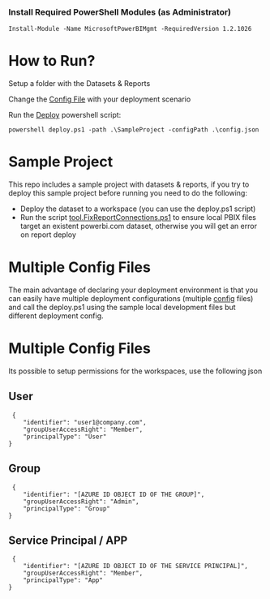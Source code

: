 ### Install Required PowerShell Modules (as Administrator)
```
Install-Module -Name MicrosoftPowerBIMgmt -RequiredVersion 1.2.1026
```

# How to Run?

Setup a folder with the Datasets & Reports

Change the [Config File](./config-prd.json) with your deployment scenario

Run the [Deploy](./deploy.ps1) powershell script:

```
powershell deploy.ps1 -path .\SampleProject -configPath .\config.json
```

# Sample Project

This repo includes a sample project with datasets & reports, if you try to deploy this sample project before running you need to do the following:

- Deploy the dataset to a workspace (you can use the deploy.ps1 script)
- Run the script [tool.FixReportConnections.ps1](./tool.FixReportConnections.ps1) to ensure local PBIX files target an existent powerbi.com dataset, otherwise you will get an error on report deploy

# Multiple Config Files

The main advantage of declaring your deployment environment is that you can easily have multiple deployment configurations (multiple [config](./config.json) files) and call the deploy.ps1 using the sample local development files but different deployment config.

# Multiple Config Files

Its possible to setup permissions for the workspaces, use the following json

## User
```
 {
    "identifier": "user1@company.com",
    "groupUserAccessRight": "Member",
    "principalType": "User"
}
```

## Group
```
 {
    "identifier": "[AZURE ID OBJECT ID OF THE GROUP]",
    "groupUserAccessRight": "Admin",
    "principalType": "Group"
}
```

## Service Principal / APP
```
 {
    "identifier": "[AZURE ID OBJECT ID OF THE SERVICE PRINCIPAL]",
    "groupUserAccessRight": "Member",
    "principalType": "App"
}
```